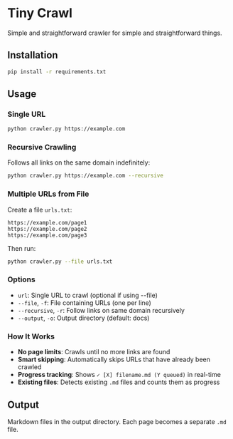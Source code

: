 # Tiny Crawl

Simple and straightforward crawler for simple and straightforward things.

## Installation

```bash
pip install -r requirements.txt
```

## Usage

### Single URL
```bash
python crawler.py https://example.com
```

### Recursive Crawling
Follows all links on the same domain indefinitely:
```bash
python crawler.py https://example.com --recursive
```

### Multiple URLs from File
Create a file `urls.txt`:
```
https://example.com/page1
https://example.com/page2
https://example.com/page3
```

Then run:
```bash
python crawler.py --file urls.txt
```

### Options
- `url`: Single URL to crawl (optional if using --file)
- `--file`, `-f`: File containing URLs (one per line)
- `--recursive`, `-r`: Follow links on same domain recursively
- `--output`, `-o`: Output directory (default: docs)

### How It Works
- **No page limits**: Crawls until no more links are found
- **Smart skipping**: Automatically skips URLs that have already been crawled
- **Progress tracking**: Shows `✓ [X] filename.md (Y queued)` in real-time
- **Existing files**: Detects existing `.md` files and counts them as progress

## Output
Markdown files in the output directory. Each page becomes a separate `.md` file.
